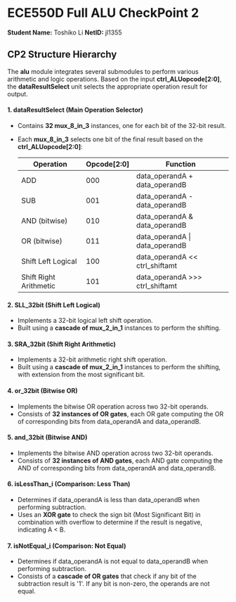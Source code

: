 # ECE550D Full ALU CheckPoint 2
**Student Name:** Toshiko Li
**NetID:** jl1355

## CP2 Structure Hierarchy

The **alu** module integrates several submodules to perform various arithmetic and logic operations. Based on the input **ctrl_ALUopcode[2:0]**, the **dataResultSelect** unit selects the appropriate operation result for output.

#### 1. dataResultSelect (Main Operation Selector)

- Contains **32 mux_8_in_3** instances, one for each bit of the 32-bit result.
- Each **mux_8_in_3** selects one bit of the final result based on the **ctrl_ALUopcode[2:0]**:
  
  | Operation              | Opcode[2:0] | Function                       |
  | ---------------------- | ----------- | ------------------------------ |
  | ADD                    | 000         | data_operandA + data_operandB  |
  | SUB                    | 001         | data_operandA - data_operandB  |
  | AND (bitwise)          | 010         | data_operandA & data_operandB  |
  | OR (bitwise)           | 011         | data_operandA \| data_operandB |
  | Shift Left Logical      | 100         | data_operandA << ctrl_shiftamt |
  | Shift Right Arithmetic  | 101         | data_operandA >>> ctrl_shiftamt |

#### 2. SLL_32bit (Shift Left Logical)

- Implements a 32-bit logical left shift operation.
- Built using a **cascade of mux_2_in_1** instances to perform the shifting.

#### 3. SRA_32bit (Shift Right Arithmetic)

- Implements a 32-bit arithmetic right shift operation.
- Built using a **cascade of mux_2_in_1** instances to perform the shifting, with extension from the most significant bit.

#### 4. or_32bit (Bitwise OR)

- Implements the bitwise OR operation across two 32-bit operands.
- Consists of **32 instances of OR gates**, each OR gate computing the OR of corresponding bits from data_operandA and data_operandB.

#### 5. and_32bit (Bitwise AND)

- Implements the bitwise AND operation across two 32-bit operands.
- Consists of **32 instances of AND gates**, each AND gate computing the AND of corresponding bits from data_operandA and data_operandB.

#### 6. isLessThan_i (Comparison: Less Than)

- Determines if data_operandA is less than data_operandB when performing subtraction.
- Uses an **XOR gate** to check the sign bit (Most Significant Bit) in combination with overflow to determine if the result is negative, indicating A < B.

#### 7. isNotEqual_i (Comparison: Not Equal)

- Determines if data_operandA is not equal to data_operandB when performing subtraction.
- Consists of a **cascade of OR gates** that check if any bit of the subtraction result is '1'. If any bit is non-zero, the operands are not equal.